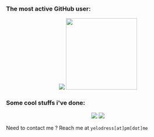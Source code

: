 ### The most active GitHub user:
<p align="center">
<img src="https://github-readme-stats.vercel.app/api?username=yelodress&theme=github_dark_dimmed&show_icons=true&hide_border=false&count_private=true&include_all_commits=true&rank_icon=percentile"></img> <a href="https://github-readme-stats.vercel.app/api/top-langs/?username=marticliment&langs_count=10&theme=github_dark_dimmed&show_icons=true&hide_border=false&layout=compact"><img src="https://github-readme-stats.vercel.app/api/top-langs/?username=marticliment&langs_count=10&theme=github_dark_dimmed&show_icons=true&hide_border=false&layout=compact" height=195px></img></a></p>

### Some cool stuffs i've done:
<p align="center">
<a href="https://github.com/Yelodress/PowerShell-Audit-Tool"><img src="https://github-readme-stats.vercel.app/api/pin/?username=yelodress&repo=PowerShell-Audit-Tool&show_owner=true&theme=github_dark_dimmed"></img></a>
<a href="https://github.com/Yelodress/LukeRossCleaner"><img src="https://github-readme-stats.vercel.app/api/pin/?username=yelodress&repo=LukeRossCleaner&show_owner=true&theme=github_dark_dimmed"></img></a> 
  
Need to contact me ? Reach me at `yelodress[at]pm[dot]me`
